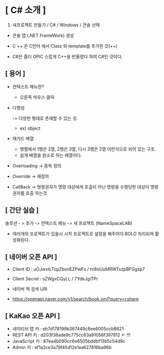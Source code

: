 # [ C# 소개 ]

1.  새프로젝트 만들기 / C# / Windows / 콘솔 선택
   - 콘솔 앱 (.NET FrameWork) 생성



- C ++ 은 C언어 에서 Class 와 template를 추가한 것(++)
- C#은 좀더 OPIC 스럽게 C++을 반올렸다 하여 C#인 것이다.



## [ 용어 ]

- 컨텍스트 메뉴란?

  - 오른쪽 마우스 클릭

    

- 다형성

  -> 다양한 형태로 존재할 수 있는 것. 

  - ex) object

    

- 재거드 배열
  -  행렬에서 1행은 2열, 2행은 3열, 다시 3행은 2열 이런식으로 되어 있는 구조.
  - 쉽게 배열을 원소로 하는 배열이다.



- Overloading -> 중복 정의

  

- Override -> 재정의

  

- CallBack -> 명령권자가 명령 대상에게 호출이 아닌 명령을 수행당한 대상이 명령권자를 호출 하는것.



## [ 간단 실습 ]

솔루션 - > 추가 -> 컨텍스트 메뉴 -> 새 프로젝트 (NameSpaceLAB)

+ 여러개의 프로젝트가 있을시 시작 프로젝트로 설정을 해주어야 BOLD 처리되며 활성화된다.



## [ 네이버 오픈 API ]

- Client ID : uOJwxtLTcpZbonEZPwFs	/	nr8oUuMRWTszpBFGgsp7
- Client Secret : sZWgxCQyLL                 /     7YdkJgiTPr



- 네이버 책 검색 URI
- https://openapi.naver.com/v1/search/book.xml?query=csharp



## [ KaKao 오픈 API ]

- 네이티브 앱 키 :  eb7d178199b367449c8ee6005ccb8621
- REST API 키 : d203f36ade8c775cc83a91056f397812  <- !!!
- JavaScript 키 :  87ea4b090cc6e6505bddbf13b5c54d9c
- Admin 키 : ef1a2ce3a79f45d12e1aa627816ba96b